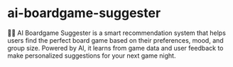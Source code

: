 # ai-boardgame-suggester
🧠🎲 AI Boardgame Suggester is a smart recommendation system that helps users find the perfect board game based on their preferences, mood, and group size. Powered by AI, it learns from game data and user feedback to make personalized suggestions for your next game night.
